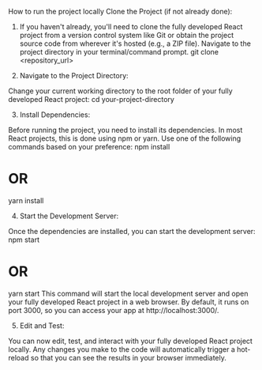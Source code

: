 How to run the project locally 
Clone the Project (if not already done):

1. If you haven't already, you'll need to clone the fully developed React project from a version control system like Git or obtain the project source code from wherever it's hosted (e.g., a ZIP file). Navigate to the project directory in your terminal/command prompt.
git clone <repository_url>

2. Navigate to the Project Directory:

Change your current working directory to the root folder of your fully developed React project:
cd your-project-directory

3. Install Dependencies:

Before running the project, you need to install its dependencies. In most React projects, this is done using npm or yarn. Use one of the following commands based on your preference:
npm install
# OR
yarn install


4. Start the Development Server:

Once the dependencies are installed, you can start the development server:
npm start
# OR
yarn start
This command will start the local development server and open your fully developed React project in a web browser. By default, it runs on port 3000, so you can access your app at http://localhost:3000/.

5. Edit and Test:

You can now edit, test, and interact with your fully developed React project locally. Any changes you make to the code will automatically trigger a hot-reload so that you can see the results in your browser immediately.





